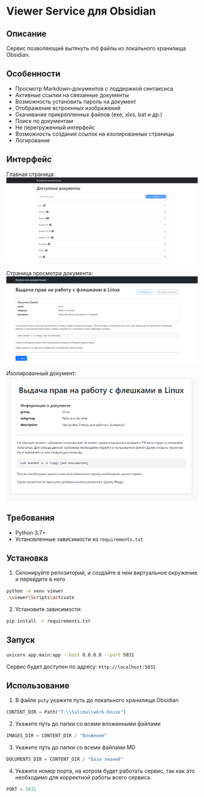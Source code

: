 # Viewer Service для Obsidian

## Описание

Сервис позволяющий вытянуть md файлы из локального хранилища Obsidian.

## Особенности

- Просмотр Markdown-документов с поддержкой синтаксиса
- Активные ссылки на связанные документы
- Возможность установить пароль на документ
- Отображение встроенных изображений
- Скачивание прикрепленных файлов (exe, xlxs, bat и др.)
- Поиск по документам
- Не перегруженный интерфейс
- Возможность создания ссылок на изолированные страницы
- Логирование

## Интерфейс
Главная страница:
![](image/gl_page.png)

Страница просмотра документа:
![](image/pr_page.png)

Изолированный документ:
![](image/isol.png)

## Требования

- Python 3.7+
- Установленные зависимости из `requirements.txt`

## Установка

1. Склонируйте репозиторий, и создайте в нем виртуальное окружение и перейдите в него
```bash
python -m venv viewer
.\viewer\Scripts\activate
```

2. Установите зависимости:
```bash
pip install -r requirements.txt
```

## Запуск

``` bash
uvicorn app.main:app --host 0.0.0.0 --port 5031
```

Сервис будет доступен по адресу: `http://localhost:5031`

## Использование

1. В файле `puty` укажите путь до локального хранилища Obsidian 
```Python
CONTENT_DIR = Path("T:\\Sulima\\work-house")
```
2. Укажите путь до папки со всеми вложенными файлами
```Python
IMAGES_DIR = CONTENT_DIR / "Вложения"
```
3. Укажите путь до папки со всеми файлами MD
```Python
DOCUMENTS_DIR = CONTENT_DIR / "База знаний"
```
4. Укажите номер порта, на котром будет работать сервис, так как это необходимо для корректной работы всего сервиса.
```Python
PORT = 5031
```